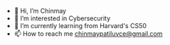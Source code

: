 - 👋 Hi, I’m Chinmay
- 👀 I’m interested in Cybersecurity
- 🌱 I’m currently learning from Harvard's CS50
- 📫 How to reach me chinmaypatiluvce@gmail.com



<!---
KingCrimson-tech/KingCrimson-tech is a ✨ special ✨ repository because its `README.md` (this file) appears on your GitHub profile.
You can click the Preview link to take a look at your changes.
--->
